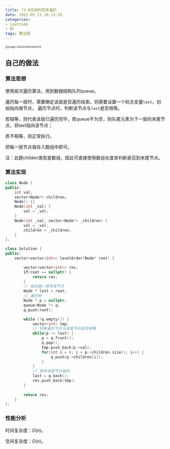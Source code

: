 ```yaml
---
title: 73-N叉树的层序遍历
date: 2022-05-11 16:13:39
categories: 
- LeetCode
- 树
tags: 算法题
---
```




<img src="https://crayon-1302863897.cos.ap-beijing.myqcloud.com/image/image-20220128141450375.png" alt="image-20220128141450375" style="zoom:57%;" />



## 自己的做法

### 算法思想

使用层次遍历算法，用到数据结构队列queue。

遍历每一层时，需要确定该层是否遍历结束。则需要设置一个标志变量`last`，初始指向根节点， 遍历节点时，判断该节点与`last`是否相等。

若相等，则代表该层已遍历完毕，若queue不为空，则队尾元素为下一层的末尾节点，将last指向该节点；

若不相等，则正常执行。

把每一层节点值存入数组中即可。



注：此题childen类型是数组，因此可直接使用数组长度来判断是否到末尾节点。





### 算法实现

```c++
class Node {
public:
    int val;
    vector<Node*> children;
    Node() {}
    Node(int _val) {
        val = _val;
    }
    Node(int _val, vector<Node*> _children) {
        val = _val;
        children = _children;
    }
};

class Solution {
public:
    vector<vector<int>> levelOrder(Node* root) {

        vector<vector<int>> res;
        if(root == nullptr) {
            return res;
        }
        // 指向每一层末尾节点
        Node * last = root;
        // 遍历树
        Node * p = nullptr;
        queue<Node *> q;
        q.push(root);

        while (!q.empty()) {
            vector<int> tmp;
            // 判断遍历节点与末尾节点是否相等
            while(p != last) {
                p = q.front();
                q.pop();
                tmp.push_back(p->val);
                for(int i = 0; i < p->children.size(); i++) {
                    q.push(p->children[i]);
                }
            }
            // 修改末尾节点指向
            last = q.back();
            res.push_back(tmp);
        }
        
		return res;
    }
};
```



### 性能分析

时间复杂度：$O(n)$。

空间复杂度：$O(n)$。

